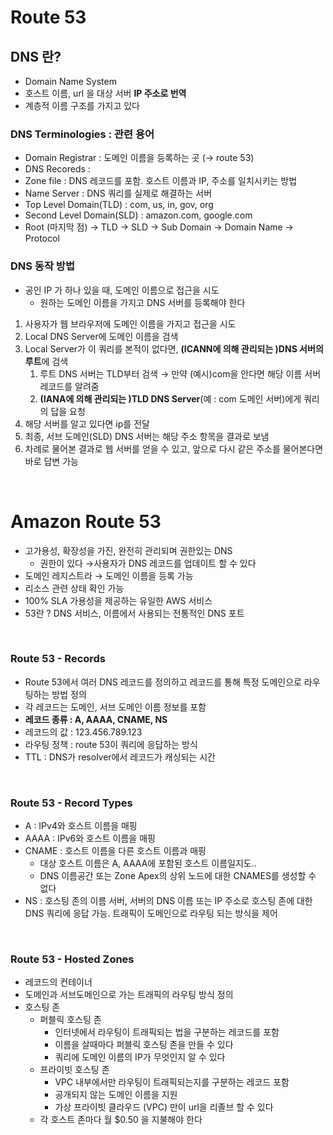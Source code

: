 # Route 53

## DNS 란?

- Domain Name System
- 호스트 이름, url 을 대상 서버 **IP 주소로 번역**
- 계층적 이름 구조를 가지고 있다

### DNS Terminologies : 관련 용어

- Domain Registrar : 도메인 이름을 등록하는 곳 (→ route 53)
- DNS Recoreds :
- Zone file : DNS 레코드를 포함. 호스트 이름과 IP, 주소를 일치시키는 방법
- Name Server : DNS 쿼리를 실제로 해결하는 서버
- Top Level Domain(TLD) : com, us, in, gov, org
- Second Level Domain(SLD) : amazon.com, google.com
- Root (마지막 점) → TLD → SLD → Sub Domain → Domain Name → Protocol

### DNS 동작 방법

- 공인 IP 가 하나 있을 때, 도메인 이름으로 접근을 시도
    - 원하는 도메인 이름을 가지고 DNS 서버를 등록해야 한다
1. 사용자가 웹 브라우저에 도메인 이름을 가지고 접근을 시도
2. Local DNS Server에 도메인 이름을 검색
3. Local Server가 이 쿼리를 본적이 없다면, **(ICANN에 의해 관리되는 )DNS 서버의 루트**에 검색
    1. 루트 DNS 서버는 TLD부터 검색 → 만약 (예시)com을 안다면 해당 이름 서버 레코드를 알려줌
    2. **(IANA에 의해 관리되는 )TLD DNS Server**(예 : com 도메인 서버)에게 쿼리의 답을 요청
4. 해당 서버를 알고 있다면 ip를 전달
5. 최종, 서브 도메인(SLD) DNS 서버는 해당 주소 항목을 결과로 보냄
6. 차례로 물어본 결과로 웹 서버를 얻을 수 있고, 앞으로 다시 같은 주소를 물어본다면 바로 답변 가능

<br>

# Amazon Route 53

- 고가용성, 확장성을 가진, 완전히 관리되며 권한있는 DNS
    - 권한이 있다 →사용자가 DNS 레코드를 업데이트 할 수 있다
- 도메인 레지스트라 → 도메인 이름을 등록 가능
- 리소스 관련 상태 확인 가능
- 100% SLA 가용성을 제공하는 유일한 AWS 서비스
- 53란 ? DNS 서비스, 이름에서 사용되는 전통적인 DNS 포트

<br>

### Route 53 - Records

- Route 53에서 여러 DNS 레코드를 정의하고 레코드를 통해 특정 도메인으로 라우팅하는 방법 정의
- 각 레코드는 도메인, 서브 도메인 이름 정보를 포함
- **레코드 종류 : A, AAAA, CNAME, NS**
- 레코드의 값 : 123.456.789.123
- 라우팅 정책 : route 53이 쿼리에 응답하는 방식
- TTL : DNS가 resolver에서 레코드가 캐싱되는 시간

<br>


### Route 53 - Record Types

- A : IPv4와 호스트 이름을 매핑
- AAAA : IPv6와 호스트 이름을 매핑
- CNAME : 호스트 이름을 다른 호스트 이름과 매핑
    - 대상 호스트 이름은 A, AAAA에 포함된 호스트 이름일지도..
    - DNS 이름공간 또는 Zone Apex의 상위 노드에 대한 CNAMES를 생성할 수 없다
- NS : 호스팅 존의 이름 서버, 서버의 DNS 이름 또는 IP 주소로 호스팅 존에 대한 DNS 쿼리에 응답 가능. 트래픽이 도메인으로 라우팅 되는 방식을 제어

<br>


### Route 53 - Hosted Zones

- 레코드의 컨테이너
- 도메인과 서브도메인으로 가는 트래픽의 라우팅 방식 정의
- 호스팅 존
    - 퍼블릭 호스팅 존
        - 인터넷에서 라우팅이 트래픽되는 법을 구분하는 레코드를 포함
        - 이름을 살때마다 퍼블릭 호스팅 존을 만들 수 있다
        - 쿼리에 도메인 이름의 IP가 무엇인지 알 수 있다
    - 프라이빗 호스팅 존
        - VPC 내부에서만 라우팅이 트래픽되는지를 구분하는 레코드 포함
        - 공개되지 않는 도메인 이름을 지원
        - 가상 프라이빗 클라우드 (VPC) 만이 url을 리졸브 할 수 있다
    - 각 호스트 존마다 월 $0.50 을 지불해야 한다